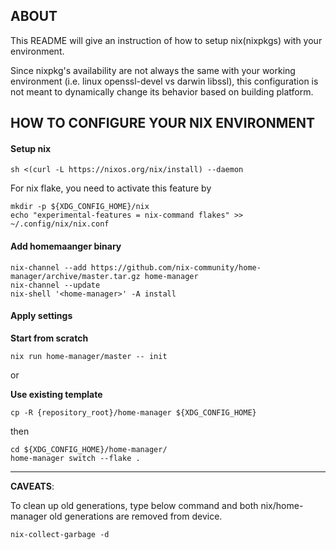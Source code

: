 ## ABOUT

This README will give an instruction of how to setup nix(nixpkgs) with your environment.

Since nixpkg's availability are not always the same with your working environment (i.e. linux openssl-devel vs darwin libssl), this configuration is not meant to dynamically change its behavior based on building platform.

## HOW TO CONFIGURE YOUR NIX ENVIRONMENT

#### Setup nix

```
sh <(curl -L https://nixos.org/nix/install) --daemon
```

For nix flake, you need to activate this feature by

```
mkdir -p ${XDG_CONFIG_HOME}/nix
echo "experimental-features = nix-command flakes" >> ~/.config/nix/nix.conf
```

#### Add homemaanger binary

```
nix-channel --add https://github.com/nix-community/home-manager/archive/master.tar.gz home-manager
nix-channel --update
nix-shell '<home-manager>' -A install
```

#### Apply settings

**Start from scratch**
```
nix run home-manager/master -- init
```

or

**Use existing template**
```
cp -R {repository_root}/home-manager ${XDG_CONFIG_HOME}
```

then

```
cd ${XDG_CONFIG_HOME}/home-manager/
home-manager switch --flake .
```

---

**CAVEATS**:

To clean up old generations, type below command and both nix/home-manager old generations are removed from device.
```
nix-collect-garbage -d
```
